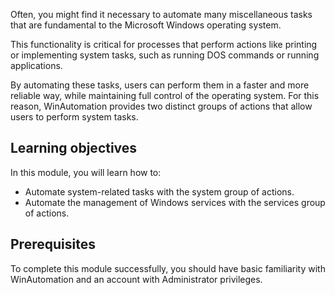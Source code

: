 Often, you might find it necessary to automate many miscellaneous tasks that are fundamental to the Microsoft Windows operating system.

This functionality is critical for processes that perform actions like printing or implementing system tasks, such as running DOS commands or running applications.

By automating these tasks, users can perform them in a faster and more reliable way, while maintaining full control of the operating system. For this reason, WinAutomation provides two distinct groups of actions that allow users to perform system tasks.

## Learning objectives

In this module, you will learn how to:

- Automate system-related tasks with the system group of actions.
- Automate the management of Windows services with the services group of actions.

## Prerequisites

To complete this module successfully, you should have basic familiarity with WinAutomation and an account with Administrator privileges.
